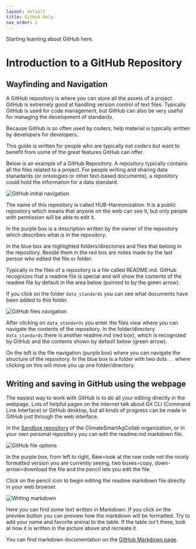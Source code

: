 ```yaml
---
layout: default
title: GitHub Help
nav_order: 2
---
```


Starting learning about GitHub here.

# Introduction to a GitHub Repository

## Wayfinding and Navigation

A GitHub repository is where you can store all the assets of a project. GitHub is extremely good at handling version control of text files. Typically GitHub is used for code management, but GitHub can also be very useful for managing the development of standards.

Because GitHub is so often used by coders, help material is typically written by developers for developers.

This guide is written for people who are typically not coders but want to benefit from some of the great features GitHub can offer.

Below is an example of a GitHub Repository. A repository typically contains all the files related to a project. For people writing and sharing data stanadards (or ontologies or other text-based documents), a repository could hold the information for a data standard.

![GitHub initial navigation](/assets/images/github_initial_navigation.PNG)

The name of this repository is called HUB-Harmonization. It is a public repository which means that anyone on the web can see it, but only people with permission will be able to edit it.

In the purple box is a description written by the owner of the repository which describes what is in the repository.

In the blue box are highlighted folders/directories and files that belong in the repository. Beside them in the red box are notes made by the last person who edited the file or folder.

Typically in the files of a repository is a file called README.md. GitHub recognizes that a readme file is special and will show the contents of the readme file by default in the area below (pointed to by the green arrow).

If you click on the folder `data_standards` you can see what documents have been added to this folder.

![GitHub files navigation](/assets/images/github_files_navigation.PNG)

After clicking on `data_standards` you enter the files view where you can navigate the contents of the repository. In the folder/directory `data_standards` there is another readme.md (red box), which is recognized by GitHub and the contents shown by default below (green arrow). 

On the left is the file navigation (purple box) where you can navigate the structure of the repository. In the blue box is a folder with two dots `..` where clicking on this will move you up one folder/directory.

## Writing and saving in GitHub using the webpage

The easiest way to work with GitHub is to do all your editing directly in the webpage. Lots of helpful pages on the internet talk about Git CLI (Command Line Interface) or GitHub desktop, but all kinds of progress can be made in GitHub just through the web interface.

In the [Sandbox repository](https://github.com/ClimateSmartAgCollab/sandbox) of the ClimateSmartAgCollab organization, or in your own personal repository you can edit the readme.md markdown file.

![GitHub file options](/assets/images/github_file_options.png)

In the purple box, from left to right, Raw=look at the raw code not the nicely formatted version you are currently seeing, two boxes=copy, down-arrow=download the file and the pencil lets you edit the file.

Click on the pencil icon to begin editing the readme markdown file directly in your web browser.


![Writing markdown](/assets/images/github_writing_markdown.png)

Here you can find some text written in Markdown. If you click on the preview button you can preview how the markdown will be formatted. Try to add your name and favorite animal to the table. If the table isn't there, look at how it is written in the picture above and recreate it.

You can find markdown documentation on the [GitHub Markdown page](https://docs.github.com/en/get-started/writing-on-github/getting-started-with-writing-and-formatting-on-github/basic-writing-and-formatting-syntax).

